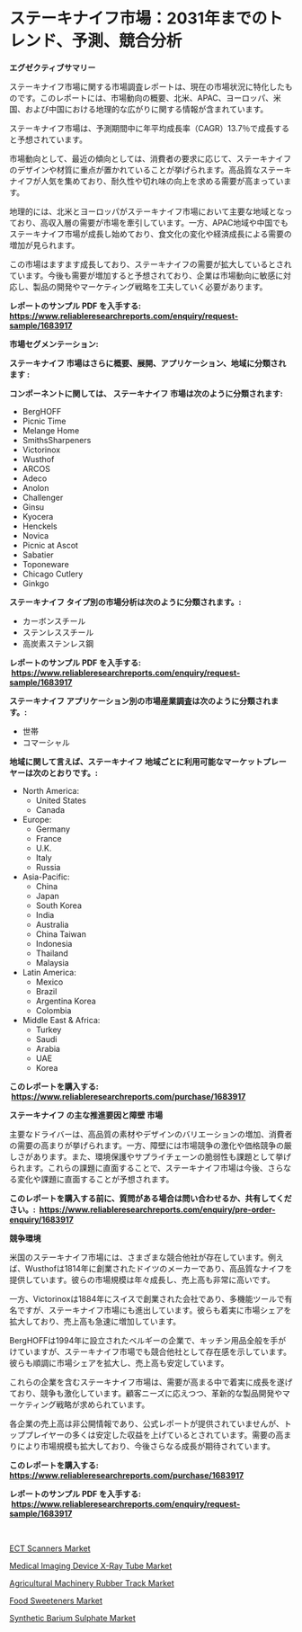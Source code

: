 <p><h1>ステーキナイフ市場：2031年までのトレンド、予測、競合分析</h1></p><p><strong>エグゼクティブサマリー</strong></p>
<p><p>ステーキナイフ市場に関する市場調査レポートは、現在の市場状況に特化したものです。このレポートには、市場動向の概要、北米、APAC、ヨーロッパ、米国、および中国における地理的な広がりに関する情報が含まれています。 </p><p>ステーキナイフ市場は、予測期間中に年平均成長率（CAGR）13.7％で成長すると予想されています。</p><p>市場動向として、最近の傾向としては、消費者の要求に応じて、ステーキナイフのデザインや材質に重点が置かれていることが挙げられます。高品質なステーキナイフが人気を集めており、耐久性や切れ味の向上を求める需要が高まっています。</p><p>地理的には、北米とヨーロッパがステーキナイフ市場において主要な地域となっており、高収入層の需要が市場を牽引しています。一方、APAC地域や中国でもステーキナイフ市場が成長し始めており、食文化の変化や経済成長による需要の増加が見られます。</p><p>この市場はますます成長しており、ステーキナイフの需要が拡大しているとされています。今後も需要が増加すると予想されており、企業は市場動向に敏感に対応し、製品の開発やマーケティング戦略を工夫していく必要があります。</p></p>
<p><strong>レポートのサンプル PDF を入手する: <a href="https://www.reliableresearchreports.com/enquiry/request-sample/1683917">https://www.reliableresearchreports.com/enquiry/request-sample/1683917</a></strong></p>
<p><strong>市場セグメンテーション:</strong></p>
<p><strong> ステーキナイフ 市場はさらに概要、展開、アプリケーション、地域に分類されます :</strong></p>
<p><strong>コンポーネントに関しては、 ステーキナイフ 市場は次のように分類されます: &nbsp;</strong></p>
<p><ul><li>BergHOFF</li><li>Picnic Time</li><li>Melange Home</li><li>SmithsSharpeners</li><li>Victorinox</li><li>Wusthof</li><li>ARCOS</li><li>Adeco</li><li>Anolon</li><li>Challenger</li><li>Ginsu</li><li>Kyocera</li><li>Henckels</li><li>Novica</li><li>Picnic at Ascot</li><li>Sabatier</li><li>Toponeware</li><li>Chicago Cutlery</li><li>Ginkgo</li></ul></p>
<p><strong> ステーキナイフ タイプ別の市場分析は次のように分類されます。:</strong></p>
<p><ul><li>カーボンスチール</li><li>ステンレススチール</li><li>高炭素ステンレス鋼</li></ul></p>
<p><strong>レポートのサンプル PDF を入手する: &nbsp;<a href="https://www.reliableresearchreports.com/enquiry/request-sample/1683917">https://www.reliableresearchreports.com/enquiry/request-sample/1683917</a></strong></p>
<p><strong> ステーキナイフ アプリケーション別の市場産業調査は次のように分類されます。:</strong></p>
<p><ul><li>世帯</li><li>コマーシャル</li></ul></p>
<p><strong>地域に関して言えば、ステーキナイフ 地域ごとに利用可能なマーケットプレーヤーは次のとおりです。:</strong></p>
<p><ul>
    <li>
        North America:
        <ul>
            <li>United States</li>
            <li>Canada</li>
        </ul>
    </li>
    <li>
        Europe:
        <ul>
            <li>Germany</li>
            <li>France</li>
            <li>U.K.</li>
            <li>Italy</li>
            <li>Russia</li>
        </ul>
    </li>
    <li>
        Asia-Pacific:
        <ul>
            <li>China</li>
            <li>Japan</li>
            <li>South Korea</li>
            <li>India</li>
            <li>Australia</li>
            <li>China Taiwan</li>
            <li>Indonesia</li>
            <li>Thailand</li>
            <li>Malaysia</li>
        </ul>
    </li>
    <li>
        Latin America:
        <ul>
            <li>Mexico</li>
            <li>Brazil</li>
            <li>Argentina Korea</li>
            <li>Colombia</li>
        </ul>
    </li>
    <li>
        Middle East & Africa:
        <ul>
            <li>Turkey</li>
            <li>Saudi</li>
            <li>Arabia</li>
            <li>UAE</li>
            <li>Korea</li>
        </ul>
    </li>
    </ul></p>
<p><strong>このレポートを購入する: &nbsp;<a href="https://www.reliableresearchreports.com/purchase/1683917">https://www.reliableresearchreports.com/purchase/1683917</a></strong></p>
<p><strong>ステーキナイフ の主な推進要因と障壁 市場</strong></p>
<p><p>主要なドライバーは、高品質の素材やデザインのバリエーションの増加、消費者の需要の高まりが挙げられます。一方、障壁には市場競争の激化や価格競争の厳しさがあります。また、環境保護やサプライチェーンの脆弱性も課題として挙げられます。これらの課題に直面することで、ステーキナイフ市場は今後、さらなる変化や課題に直面することが予想されます。</p></p>
<p><strong>このレポートを購入する前に、質問がある場合は問い合わせるか、共有してください。:&nbsp; <a href="https://www.reliableresearchreports.com/enquiry/pre-order-enquiry/1683917">https://www.reliableresearchreports.com/enquiry/pre-order-enquiry/1683917</a></strong></p>
<p><strong>競争環境</strong></p>
<p><p>米国のステーキナイフ市場には、さまざまな競合他社が存在しています。例えば、Wusthofは1814年に創業されたドイツのメーカーであり、高品質なナイフを提供しています。彼らの市場規模は年々成長し、売上高も非常に高いです。</p><p>一方、Victorinoxは1884年にスイスで創業された会社であり、多機能ツールで有名ですが、ステーキナイフ市場にも進出しています。彼らも着実に市場シェアを拡大しており、売上高も急速に増加しています。</p><p>BergHOFFは1994年に設立されたベルギーの企業で、キッチン用品全般を手がけていますが、ステーキナイフ市場でも競合他社として存在感を示しています。彼らも順調に市場シェアを拡大し、売上高も安定しています。</p><p>これらの企業を含むステーキナイフ市場は、需要が高まる中で着実に成長を遂げており、競争も激化しています。顧客ニーズに応えつつ、革新的な製品開発やマーケティング戦略が求められています。</p><p>各企業の売上高は非公開情報であり、公式レポートが提供されていませんが、トッププレイヤーの多くは安定した収益を上げているとされています。需要の高まりにより市場規模も拡大しており、今後さらなる成長が期待されています。</p></p>
<p><strong>このレポートを購入する: &nbsp; <a href="https://www.reliableresearchreports.com/purchase/1683917">https://www.reliableresearchreports.com/purchase/1683917</a></strong></p>
<p><strong>レポートのサンプル PDF を入手する: &nbsp;<a href="https://www.reliableresearchreports.com/enquiry/request-sample/1683917">https://www.reliableresearchreports.com/enquiry/request-sample/1683917</a></strong><strong></strong></p>
<p>&nbsp;</p>
<p><p><a href="https://spotless-saver-8fd.notion.site/ECT-Scanners-Market-Size-Market-Share-and-Global-Market-Analysis-Report-2024-2031-3bb9502a9f634dea87e391c9113f9428">ECT Scanners Market</a></p><p><a href="https://gentle-editor-9db.notion.site/Medical-Imaging-Device-X-Ray-Tube-Market-Size-Focuses-on-Market-Dynamics-In-Depth-Analysis-and-Futu-cf0dedc7647a484f9c5c0baa85887157">Medical Imaging Device X-Ray Tube Market</a></p><p><a href="https://view.publitas.com/reportprime-1/agricultural-machinery-rubber-track-market-size-2023-2030-global-industrial-analysis-key-geographical-regions-market-share-top-key-players-product-types-and-forecast-research-report/">Agricultural Machinery Rubber Track Market</a></p><p><a href="https://view.publitas.com/reportprime-1/food-sweeteners-market-analysis-examines-its-scope-on-growth-opportunities-and-forecasted-trends-spanning-from-2024-to-2031/">Food Sweeteners Market</a></p><p><a href="https://github.com/singletonthaxterkelliehr2df/Market-Research-Report-List-1/blob/main/synthetic-barium-sulphate-market.md">Synthetic Barium Sulphate Market</a></p></p>